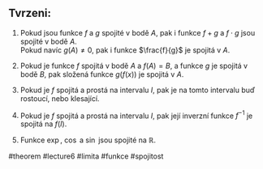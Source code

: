 ## Tvrzeni: 

1. Pokud jsou funkce $f$ a $g$ spojité v bodě $A$, pak i funkce $f + g$ a $f \cdot g$ jsou spojité v bodě $A$.  
   Pokud navíc $g(A) \ne 0$, pak i funkce $\frac{f}{g}$ je spojitá v $A$.

2. Pokud je funkce $f$ spojitá v bodě $A$ a $f(A) = B$, a funkce $g$ je spojitá v bodě $B$, pak složená funkce $g(f(x))$ je spojitá v $A$.

3. Pokud je $f$ spojitá a prostá na intervalu $I$, pak je na tomto intervalu buď rostoucí, nebo klesající.

4. Pokud je $f$ spojitá a prostá na intervalu $I$, pak její inverzní funkce $f^{-1}$ je spojitá na $f(I)$.

5. Funkce $\exp$, $\cos$ a $\sin$ jsou spojité na $\mathbb{R}$.



#theorem #lecture6 #limita #funkce #spojitost 
